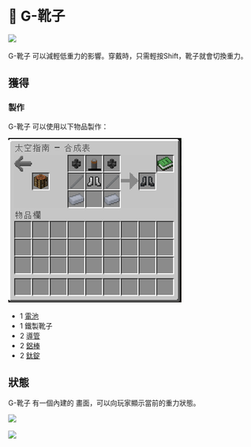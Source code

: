 # 👘 G-靴子



![](https://camo.githubusercontent.com/5083bcef60efc401094352c0f69b754e8ca8b05243bb950fd7cd53cd51c3e273/68747470733a2f2f692e696d6775722e636f6d2f5a4471536741732e706e67)

G-靴子 可以減輕低重力的影響。穿戴時，只需輕按Shift，靴子就會切換重力。

## 獲得

### 製作

G-靴子 可以使用以下物品製作：

![](<../.gitbook/assets/image (212).png>)

* 1 [電池](battery.md)
* 1 鐵製靴子
* 2 [導管](Conduit.md)
* 2 [鋁棒](Aluminium-Rod.md)
* 2 [鈦錠](titanium-ingot.md)

## 狀態

G-靴子 有一個內建的 畫面，可以向玩家顯示當前的重力狀態。

&#x20;

![](https://camo.githubusercontent.com/080addef2a61ef0bc54604c07fe301c1728efe3ca8dd37005b92f1fe54c55f93/68747470733a2f2f692e696d6775722e636f6d2f444166724358502e706e67)

![](https://camo.githubusercontent.com/b205e4705beb96ef6c484e78cdf391c034c1d4d04c072933a6d4a70553c9d702/68747470733a2f2f692e696d6775722e636f6d2f5939694d4a4c772e706e67)
